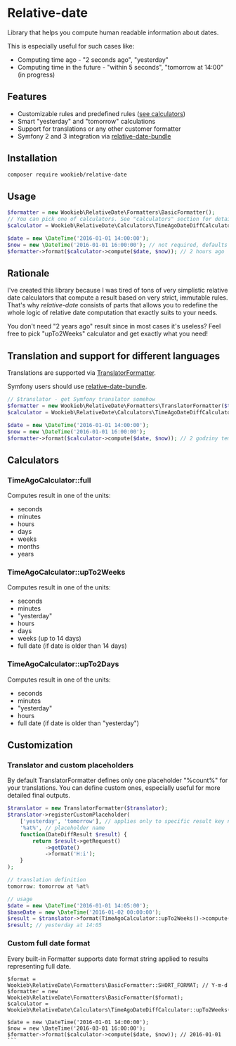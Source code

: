 # Relative-date

Library that helps you compute human readable information about dates.

This is especially useful for such cases like:
* Computing time ago - "2 seconds ago", "yesterday"
* Computing time in the future - "within 5 seconds", "tomorrow at 14:00" (in progress)

## Features
* Customizable rules and predefined rules ([see calculators](#calculators))
* Smart "yesterday" and "tomorrow" calculations
* Support for translations or any other customer formatter
* Symfony 2 and 3 integration via [relative-date-bundle](https://github.com/wookieb/relative-date-bundle)

## Installation

```bash
composer require wookieb/relative-date
```

## Usage
```php
$formatter = new Wookieb\RelativeDate\Formatters\BasicFormatter();
// You can pick one of calculators. See "calculators" section for details
$calculator = Wookieb\RelativeDate\Calculators\TimeAgoDateDiffCalculator::full();

$date = new \DateTime('2016-01-01 14:00:00');
$now = new \DateTime('2016-01-01 16:00:00'); // not required, defaults to current date
$formatter->format($calculator->compute($date, $now)); // 2 hours ago
```

## Rationale
I've created this library because I was tired of tons of very simplistic relative date calculators that compute a result based on very strict, immutable rules.
That's why _relative-date_ consists of parts that allows you to redefine the whole logic of relative date computation that exactly suits to your needs.
 
You don't need "2 years ago" result since in most cases it's useless? Feel free to pick "upTo2Weeks" calculator and get exactly what you need!

## Translation and support for different languages

Translations are supported via [TranslatorFormatter](src/Formatters/TranslatorFormatter.php). 

Symfony users should use [relative-date-bundle](https://github.com/wookieb/relative-date-bundle).
```php
// $translator - get Symfony translator somehow 
$formatter = new Wookieb\RelativeDate\Formatters\TranslatorFormatter($translator);
$calculator = Wookieb\RelativeDate\Calculators\TimeAgoDateDiffCalculator::full();

$date = new \DateTime('2016-01-01 14:00:00');
$now = new \DateTime('2016-01-01 16:00:00');
$formatter->format($calculator->compute($date, $now)); // 2 godziny temu
```

## Calculators

### TimeAgoCalculator::full
Computes result in one of the units:
* seconds
* minutes
* hours
* days
* weeks
* months
* years

### TimeAgoCalculator::upTo2Weeks
Computes result in one of the units:
* seconds
* minutes
* "yesterday"
* hours
* days
* weeks (up to 14 days)
* full date (if date is older than 14 days)

### TimeAgoCalculator::upTo2Days
Computes result in one of the units:
* seconds
* minutes
* "yesterday"
* hours
* full date (if date is older than "yesterday")

## Customization

### Translator and custom placeholders
By default TranslatorFormatter defines only one placeholder "%count%" for your translations.
You can define custom ones, especially useful for more detailed final outputs.

```php
$translator = new TranslatorFormatter($translator);
$translator->registerCustomPlaceholder(
    ['yesterday', 'tomorrow'], // applies only to specific result key names
    '%at%', // placeholder name
    function(DateDiffResult $result) {
        return $result->getRequest()
            ->getDate()
            ->format('H:i');
    }
);

// translation definition
tomorrow: tomorrow at %at%

// usage
$date = new \DateTime('2016-01-01 14:05:00');
$baseDate = new \DateTime('2016-01-02 00:00:00');
$result = $translator->format(TimeAgoCalculator::upTo2Weeks()->compute($date, $baseDate));
$result; // yesterday at 14:05
```

### Custom full date format
Every built-in Formatter supports date format string applied to results representing full date.

````
$format = Wookieb\RelativeDate\Formatters\BasicFormatter::SHORT_FORMAT; // Y-m-d
$formatter = new Wookieb\RelativeDate\Formatters\BasicFormatter($format);
$calculator = Wookieb\RelativeDate\Calculators\TimeAgoDateDiffCalculator::upTo2Weeks();

$date = new \DateTime('2016-01-01 14:00:00');
$now = new \DateTime('2016-03-01 16:00:00');
$formatter->format($calculator->compute($date, $now)); // 2016-01-01
```